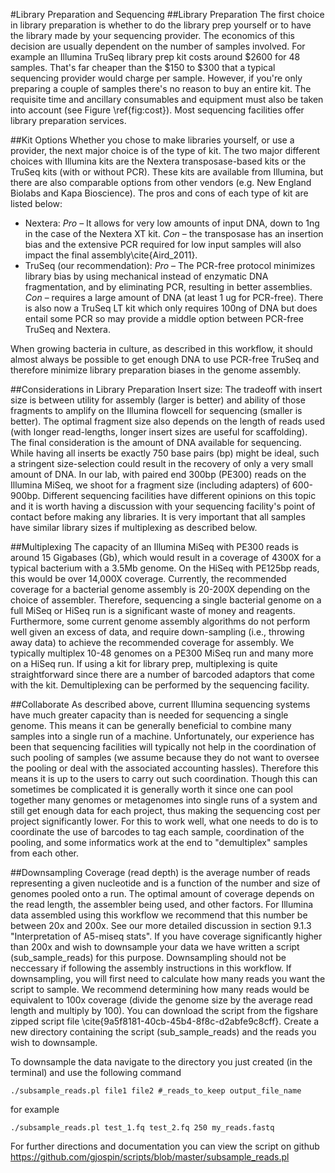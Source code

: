 #Library Preparation and Sequencing 
##Library Preparation
The first choice in library preparation is whether to do the library prep yourself or to have the library made by your sequencing provider. The economics of this decision are usually dependent on the number of samples involved. For example an Illumina TruSeq library prep kit costs around $2600 for 48 samples.  That's far cheaper than the $150 to $300 that a typical sequencing provider would charge per sample.  However, if you're only preparing a couple of samples there's no reason to buy an entire kit. The requisite time and ancillary consumables and equipment must also be taken into account (see Figure \ref{fig:cost}). Most sequencing facilities offer library preparation services.

##Kit Options
Whether you chose to make libraries yourself, or use a provider, the next major choice is of the type of kit.  The two major different choices with Illumina kits are the Nextera transposase-based kits or the TruSeq kits (with or without PCR). These kits are available from Illumina, but there are also comparable options from other vendors (e.g. New England Biolabs and Kapa Bioscience). The pros and cons of each type of kit are listed below:

+ Nextera: _Pro_ – It allows for very low amounts of input DNA, down to 1ng in the case of the Nextera XT kit. _Con_ – the transposase has an insertion bias and the extensive PCR required for low input samples will also impact the final assembly\cite{Aird_2011}.
+ TruSeq (our recommendation): _Pro_ – The PCR-free protocol minimizes library bias by using mechanical instead of enzymatic DNA fragmentation, and by eliminating PCR, resulting in better assemblies. _Con_ – requires a large amount of DNA (at least 1 ug for PCR-free).  There is also now a TruSeq LT kit which only requires 100ng of DNA but does entail some PCR so may provide a middle option between PCR-free TruSeq and Nextera.

When growing bacteria in culture, as described in this workflow, it should almost always be possible to get enough DNA to use PCR-free TruSeq and therefore minimize library preparation biases in the genome assembly.

##Considerations in Library Preparation
Insert size: The tradeoff with insert size is between utility for assembly (larger is better) and ability of those fragments to amplify on the Illumina flowcell for sequencing (smaller is better). The optimal fragment size also depends on the length of reads used (with longer read-lengths, longer insert sizes are useful for scaffolding). The final consideration is the amount of DNA available for sequencing. While having all inserts be exactly 750 base pairs (bp) might be ideal, such a stringent size-selection could result in the recovery of only a very small amount of DNA. In our lab, with paired end 300bp (PE300) reads on the Illumina MiSeq, we shoot for a fragment size (including adapters) of 600-900bp. Different sequencing facilities have different opinions on this topic and it is worth having a discussion with your sequencing facility's point of contact before making any libraries.  It is very important that all samples have similar library sizes if multiplexing as described below.

##Multiplexing
The capacity of an Illumina MiSeq with PE300 reads is around 15 Gigabases (Gb), which would result in a coverage of 4300X for a typical bacterium with a 3.5Mb genome. On the HiSeq with PE125bp reads, this would be over 14,000X coverage. Currently, the recommended coverage for a bacterial genome assembly is 20-200X depending on the choice of assembler. Therefore, sequencing a single bacterial genome on a full MiSeq or HiSeq run is a significant waste of money and reagents. Furthermore, some current genome assembly algorithms do not perform well given an excess of data, and require down-sampling (i.e., throwing away data) to achieve the recommended coverage for assembly. We typically multiplex 10-48 genomes on a PE300 MiSeq run and many more on a HiSeq run. If using a kit for library prep, multiplexing is quite straightforward since there are a number of barcoded adaptors that come with the kit. Demultiplexing can be performed by the sequencing facility.

##Collaborate
As described above, current Illumina sequencing systems have much greater capacity than is needed for sequencing a single genome.  This means it can be generally beneficial to combine many samples into a single run of a machine.  Unfortunately, our experience has been that sequencing facilities will typically not help in the coordination of such pooling of samples (we assume because they do not want to oversee the pooling or deal with the associated accounting hassles).  Therefore this means it is up to the users to carry out such coordination.  Though this can sometimes be complicated it is generally worth it since one can pool together many genomes or metagenomes into single runs of a system and still get enough data for each project, thus making the sequencing cost per project significantly lower.  For this to work well, what one needs to do is to coordinate the use of barcodes to tag each sample, coordination of the pooling, and some informatics work at the end to "demultiplex" samples from each other. 

##Downsampling
Coverage (read depth) is the average number of reads representing a given nucleotide and is a function of the number and size of genomes pooled onto a run.  The optimal amount of coverage depends on the read length, the assembler being used, and other factors.  For Illumina data assembled using this workflow we recommend that this number be between 20x and 200x.  See our more detailed discussion in section 9.1.3 "Interpretation of A5-miseq stats".  If you have coverage significantly higher than 200x and wish to downsample your data we have written a script (sub\_sample\_reads)  for this purpose.  Downsampling should not be neccessary if following the assembly instructions in this workflow.  If downsampling, you will first need to calculate how many reads you want the script to sample. We recommend determining how many reads would be equivalent to 100x coverage (divide the genome size by the average read length and multiply by 100). You can download the script from the figshare zipped script file \cite{9a5f8181-40cb-45b4-8f8c-d2abfe9c8cff}. Create a new directory containing the script (sub\_sample\_reads) and the reads you wish to downsample. 
    
To downsample the data navigate to the directory you just created (in the terminal) and use the following command

    ./subsample_reads.pl file1 file2 #_reads_to_keep output_file_name  
for example   

    ./subsample_reads.pl test_1.fq test_2.fq 250 my_reads.fastq  
    
For further directions and documentation you can view the script on github  https://github.com/gjospin/scripts/blob/master/subsample_reads.pl
